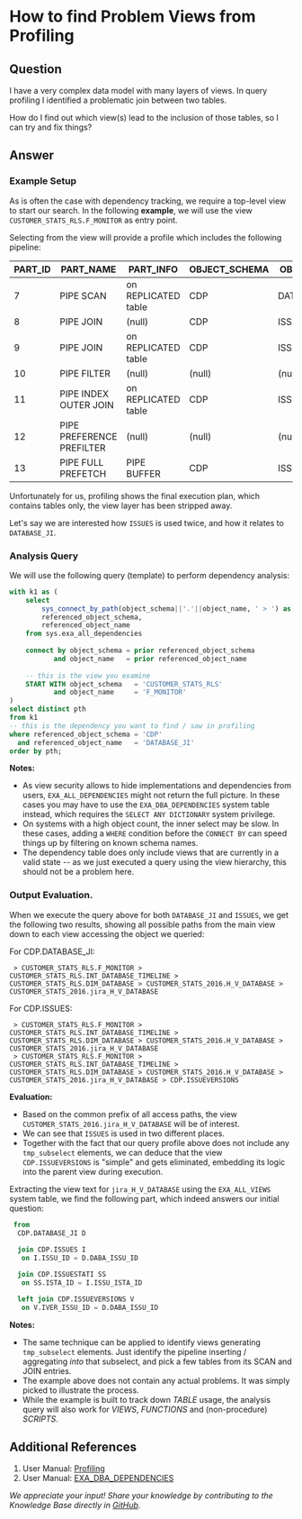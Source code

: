 # How to find Problem Views from Profiling

## Question

I have a very complex data model with many layers of views.
In query profiling I identified a problematic join between two tables.

How do I find out which view(s) lead to the inclusion of those tables, so I can try and fix things?


## Answer

### Example Setup

As is often the case with dependency tracking, we require a top-level view to start our search.
In the following **example**, we will use the view `CUSTOMER_STATS_RLS.F_MONITOR` as entry point.

Selecting from the view will provide a profile which includes the following pipeline:

|PART_ID|PART_NAME|PART_INFO|OBJECT_SCHEMA|OBJECT_NAME|
|---|---|---|---|---|
|7|PIPE SCAN|on REPLICATED table|CDP|DATABASE_JI|
|8|PIPE JOIN|(null)|CDP|ISSUES|
|9|PIPE JOIN|on REPLICATED table|CDP|ISSUESTATI|
|10|PIPE FILTER|(null)|(null)|(null)|
|11|PIPE INDEX OUTER JOIN|on REPLICATED table|CDP|ISSUEVERSIONS|
|12|PIPE PREFERENCE PREFILTER|(null)|(null)|(null)|
|13|PIPE FULL PREFETCH|PIPE BUFFER|CDP|ISSUES|

Unfortunately for us, profiling shows the final execution plan, which contains tables only, the view layer has
been stripped away.

Let's say we are interested how `ISSUES` is used twice, and how it relates to `DATABASE_JI`.

### Analysis Query

We will use the following query (template) to perform dependency analysis:
```sql
with k1 as (
    select
        sys_connect_by_path(object_schema||'.'||object_name, ' > ') as pth,
        referenced_object_schema,
        referenced_object_name
    from sys.exa_all_dependencies
    
    connect by object_schema = prior referenced_object_schema
           and object_name   = prior referenced_object_name
   
    -- this is the view you examine
    START WITH object_schema   = 'CUSTOMER_STATS_RLS'
           and object_name     = 'F_MONITOR'
)
select distinct pth
from k1
-- this is the dependency you want to find / saw in profiling
where referenced_object_schema = 'CDP'
  and referenced_object_name   = 'DATABASE_JI'
order by pth;
```

**Notes:**
- As view security allows to hide implementations and dependencies from users, `EXA_ALL_DEPENDENCIES` might not return
  the full picture. In these cases you may have to use the `EXA_DBA_DEPENDENCIES` system table instead, which requires
  the `SELECT ANY DICTIONARY` system privilege.
- On systems with a high object count, the inner select may be slow. In these cases, adding a `WHERE` condition before
  the `CONNECT BY` can speed things up by filtering on known schema names.
- The dependency table does only include views that are currently in a valid state -- as we just executed a query using the view hierarchy,
  this should not be a problem here.

### Output Evaluation.

When we execute the query above for both `DATABASE_JI` and `ISSUES`, we get the following two results, showing all possible
paths from the main view down to each view accessing the object we queried:

For CDP.DATABASE_JI:
```text
 > CUSTOMER_STATS_RLS.F_MONITOR > CUSTOMER_STATS_RLS.INT_DATABASE_TIMELINE > CUSTOMER_STATS_RLS.DIM_DATABASE > CUSTOMER_STATS_2016.H_V_DATABASE > CUSTOMER_STATS_2016.jira_H_V_DATABASE
```

For CDP.ISSUES:
```text
 > CUSTOMER_STATS_RLS.F_MONITOR > CUSTOMER_STATS_RLS.INT_DATABASE_TIMELINE > CUSTOMER_STATS_RLS.DIM_DATABASE > CUSTOMER_STATS_2016.H_V_DATABASE > CUSTOMER_STATS_2016.jira_H_V_DATABASE
 > CUSTOMER_STATS_RLS.F_MONITOR > CUSTOMER_STATS_RLS.INT_DATABASE_TIMELINE > CUSTOMER_STATS_RLS.DIM_DATABASE > CUSTOMER_STATS_2016.H_V_DATABASE > CUSTOMER_STATS_2016.jira_H_V_DATABASE > CDP.ISSUEVERSIONS 
```

**Evaluation:**
- Based on the common prefix of all access paths, the view `CUSTOMER_STATS_2016.jira_H_V_DATABASE` will be of interest.
- We can see that `ISSUES` is used in two different places.
- Together with the fact that our query profile above does not include any `tmp_subselect` elements, we can deduce that
  the view `CDP.ISSUEVERSIONS` is "simple" and gets eliminated, embedding its logic into the parent view during execution.

Extracting the view text for `jira_H_V_DATABASE` using the `EXA_ALL_VIEWS` system table, we find the following part, which
indeed answers our initial question:

```sql
 from
  CDP.DATABASE_JI D
 
  join CDP.ISSUES I
   on I.ISSU_ID = D.DABA_ISSU_ID

  join CDP.ISSUESTATI SS
   on SS.ISTA_ID = I.ISSU_ISTA_ID

  left join CDP.ISSUEVERSIONS V
   on V.IVER_ISSU_ID = D.DABA_ISSU_ID
```

**Notes:**
- The same technique can be applied to identify views generating `tmp_subselect` elements. Just identify the pipeline
  inserting / aggregating *into* that subselect, and pick a few tables from its SCAN and JOIN entries.
- The example above does not contain any actual problems. It was simply picked to illustrate the process.
- While the example is built to track down *TABLE* usage, the analysis query will also work for *VIEWS*, *FUNCTIONS* and
  (non-procedure) *SCRIPTS*.

## Additional References

1. User Manual: [Profiling](https://docs.exasol.com/db/latest/database_concepts/profiling.htm)
1. User Manual: [EXA_DBA_DEPENDENCIES](https://docs.exasol.com/db/latest/sql_references/system_tables/metadata/exa_dba_dependencies.htm)

*We appreciate your input! Share your knowledge by contributing to the Knowledge Base directly in [GitHub](https://github.com/exasol/public-knowledgebase).* 
